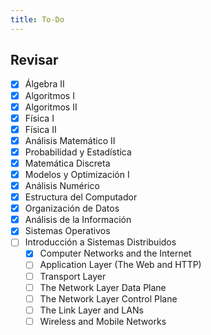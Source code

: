 ```yaml
---
title: To-Do
---
```


## Revisar

- [x] Álgebra II
- [x] Algoritmos I
- [x] Algoritmos II
- [x] Física I
- [x] Física II
- [x] Análisis Matemático II
- [x] Probabilidad y Estadística
- [x] Matemática Discreta
- [x] Modelos y Optimización I
- [x] Análisis Numérico
- [x] Estructura del Computador
- [x] Organización de Datos
- [x] Análisis de la Información
- [x] Sistemas Operativos
- [ ] Introducción a Sistemas Distribuidos
	- [x] Computer Networks and the Internet
	- [ ] Application Layer (The Web and HTTP)
	- [ ] Transport Layer
	- [ ] The Network Layer Data Plane
	- [ ] The Network Layer Control Plane
	- [ ] The Link Layer and LANs
	- [ ] Wireless and Mobile Networks
